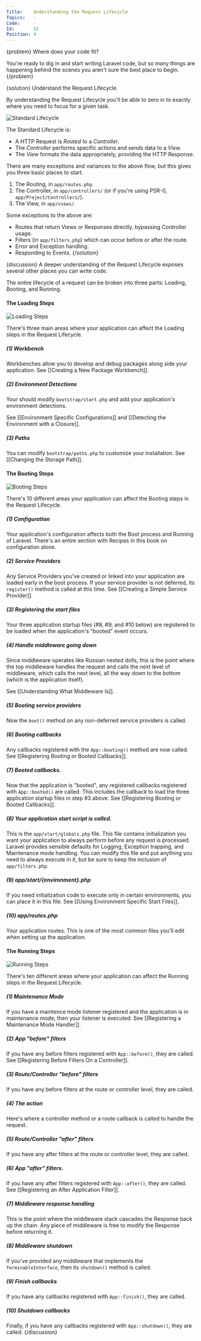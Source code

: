 ```yaml
---
Title:    Understanding the Request Lifecycle
Topics:   -
Code:     -
Id:       52
Position: 4
---
```


{problem}
Where does your code fit?

You're ready to dig in and start writing Laravel code, but so many things are happening behind the scenes you aren't sure the best place to begin.
{/problem}

{solution}
Understand the Request Lifecycle.

By understanding the Request Lifecycle you'll be able to zero in to exactly where you need to focus for a given task.

![Standard Lifecycle](images/lifecycle.jpg)

The Standard Lifecycle is:

* A HTTP Request is _Routed_ to a _Controller_.
* The _Controller_ performs specific actions and sends data to a _View_.
* The _View_ formats the data appropriately, providing the HTTP Response.

There are many exceptions and variances to the above flow, but this gives you three basic places to start.

1. The Routing, in `app/routes.php`.
2. The Controller, in `app/controllers/` (or if you're using PSR-0, `app/Project/Controllers/`).
3. The View, in `app/views/`.

Some exceptions to the above are:

* Routes that return Views or Responses directly, bypassing Controller usage.
* Filters (in `app/filters.php`) which can occur before or after the route.
* Error and Exception handling.
* Responding to Events.
{/solution}

{discussion}
A deeper understanding of the Request Lifecycle exposes several other places you can write code.

The entire lifecycle of a request can be broken into three parts: Loading, Booting, and Running.

#### The Loading Steps

![Loading Steps](images/bootstrap1.jpg)

There's three main areas where your application can affect the Loading steps in the Request Lifecycle.

##### (1) Workbench

Workbenches allow you to develop and debug packages along side your application. See [[Creating a New Package Workbench]].

##### (2) Environment Detections

Your should modify `bootstrap/start.php` and add your application's environment detections.

See [[Environment Specific Configurations]]
and [[Detecting the Environment with a Closure]].

##### (3) Paths

You can modify `bootstrap/paths.php` to customize your installation. See [[Changing the Storage Path]].

#### The Booting Steps

![Booting Steps](images/bootstrap2.jpg)

There's 10 different areas your application can affect the Booting steps in the Request Lifecycle.

##### (1) Configuration

Your application's configuration affects both the Boot process and Running of Laravel. There's an entire section with Recipes in this book on configuration alone.

##### (2) Service Providers

Any Service Providers you've created or linked into your application are loaded early in the boot process. If your service provider is not deferred, its `register()` method is called at this time. See [[Creating a Simple Service Provider]].

##### (3) Registering the start files

Your three application startup files (#8, #9, and #10 below) are registered to be loaded when the application's "booted" event occurs.

##### (4) Handle middleware going down

Since middleware operates like Russian nested dolls, this is the point where the top middleware handles the request and calls the next level of middleware, which calls the next level, all the way down to the bottom (which is the application itself).

See [[Understanding What Middleware Is]].

##### (5) Booting service providers

Now the `boot()` method on any non-deferred service providers is called.

##### (6) Booting callbacks

Any callbacks registered with the `App::booting()` method are now called. See [[Registering Booting or Booted Callbacks]].

##### (7) Booted callbacks.

Now that the application is "booted", any registered callbacks registered with `App::booted()` are called. This includes the callback to load the three application startup files in step #3 above. See [[Registering Booting or Booted Callbacks]].

##### (8) Your application start script is called.

This is the `app/start/globals.php` file. This file contains initialization you want your application to always perform before any request is processed. Laravel provides sensible defaults for Logging, Exception trapping, and Maintenance mode handling. You can modify this file and put anything you need to always execute in it, but be sure to keep the inclusion of `app/filters.php`.

##### (9) app/start/{environment}.php

If you need initialization code to execute only in certain environments, you can place it in this file. See [[Using Environment Specific Start Files]].

##### (10) app/routes.php

Your application routes. This is one of the most common files you'll edit when setting up the application.

#### The Running Steps

![Running Steps](images/bootstrap3.jpg)

There's ten different areas where your application can affect the Running steps in the Request Lifecycle.

##### (1) Maintenance Mode

If you have a maintence mode listener registered and the application is in maintenance mode, then your listener is executed. See [[Registering a Maintenance Mode Handler]].

##### (2) App "before" filters

If you have any before filters registered with `App::before()`, they are called. See [[Registering Before Filters On a Controller]].

##### (3) Route/Controller "before" filters

If you have any before filters at the route or controller level, they are called.

##### (4) The action

Here's where a controller method or a route callback is called to handle the request.

##### (5) Route/Controller "after" filters

If you have any after filters at the route or controller level, they are called.

##### (6) App "after" filters.

If you have any after filters registered with `App::after()`, they are called. See [[Registering an After Application Filter]].

##### (7) Middleware response handling

This is the point where the middleware stack cascades the Response back up the chain. Any piece of middleware is free to modify the Response before returning it.

##### (8) Middleware shutdown

If you've provided any middleware that implements the `TerminableInterface`, then its `shutdown()` method is called.

##### (9) Finish callbacks

If you have any callbacks registered with `App::finish()`, they are called.

##### (10) Shutdown callbacks

Finally, if you have any callbacks registered with `App::shutdown()`, they are called.
{/discussion}
